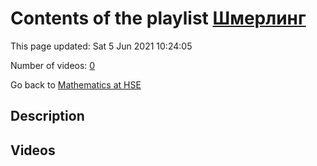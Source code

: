 # Contents of the playlist [Шмерлинг](https://www.youtube.com/playlist?list=PLq3E5oubNNoCOmM2JuY5VKY1cxWlB-b-6)

This page updated: Sat 5 Jun 2021 10:24:05

Number of videos: [0](#videos)

Go back to [Mathematics at HSE](../README.md)

## Description



## Videos


